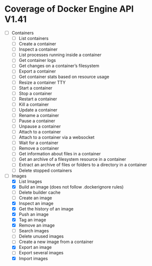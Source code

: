 # Coverage of Docker Engine API V1.41

- [ ] Containers
    - [ ] List containers
    - [ ] Create a container
    - [ ] Inspect a container
    - [ ] List processes running inside a container
    - [ ] Get container logs
    - [ ] Get changes on a container’s filesystem
    - [ ] Export a container
    - [ ] Get container stats based on resource usage
    - [ ] Resize a container TTY
    - [ ] Start a container
    - [ ] Stop a container
    - [ ] Restart a container
    - [ ] Kill a container
    - [ ] Update a container
    - [ ] Rename a container
    - [ ] Pause a container
    - [ ] Unpause a container
    - [ ] Attach to a container
    - [ ] Attach to a container via a websocket
    - [ ] Wait for a container
    - [ ] Remove a container
    - [ ] Get information about files in a container
    - [ ] Get an archive of a filesystem resource in a container
    - [ ] Extract an archive of files or folders to a directory in a container
    - [ ] Delete stopped containers

- [ ] Images
    - [x] List Images
    - [x] Build an image (does not follow .dockerignore rules)
    - [ ] Delete builder cache
    - [ ] Create an image
    - [x] Inspect an image
    - [x] Get the history of an image
    - [x] Push an image
    - [x] Tag an image
    - [x] Remove an image
    - [ ] Search images
    - [ ] Delete unused images
    - [ ] Create a new image from a container
    - [x] Export an image
    - [ ] Export several images
    - [x] Import images